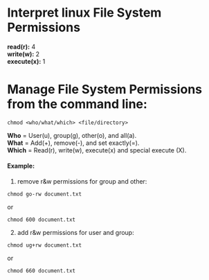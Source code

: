 # Interpret linux File System Permissions
**read(r):** 4  
**write(w):** 2  
**execute(x):**	1  

# Manage File System Permissions from the command line:
```
chmod <who/what/which> <file/directory>
```
**Who** =	User(u), group(g), other(o), and all(a).  
**What** =	Add(+), remove(-), and set exactly(=).  
**Which** = 	Read(r), write(w), execute(x) and special execute (X).  

#### Example:
1. remove r&w permissions for group and other:
```
chmod go-rw document.txt
```
or
```
chmod 600 document.txt
```

2. add r&w permissions for user and group:
```
chmod ug+rw document.txt
```
or
```
chmod 660 document.txt
```
